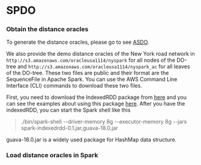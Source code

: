 # SPDO

### Obtain the distance oracles
To generate the distance oracles, please go to see 
[ASDO](https://github.com/shangfu/ASDO).

We also provide the demo distance oracles of the New York road network
in `http://s3.amazonaws.com/oracleusa1114/nyspark` for all nodes of the DO-tree
and `http://s3.amazonaws.com/oracleusa1114/nyspark_ac` for all leaves of the DO-tree.
These two files are public and their format are the SequenceFile in Apache Spark. You can use the AWS Command Line Interface (CLI) commands to download these two files.




First, you need to download the IndexedRDD package from [here](http://spark-packages.org/package/amplab/spark-indexedrdd) and you can see the examples about using this package [here](https://github.com/amplab/spark-indexedrdd).
After you have the indexedRDD, you can start the Spark shell like this
> ./bin/spark-shell --driver-memory 8g --executor-memory 8g --jars spark-indexedrdd-0.1.jar,guava-18.0.jar

guava-18.0.jar is a widely used package for HashMap data structure.


### Load distance oracles in Spark
